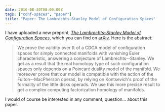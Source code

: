 ```yaml
---
date: 2016-08-30T00:00:00Z
tags: ["conf-spaces", "paper"]
title: "Paper: The Lambrechts–Stanley Model of Configuration Spaces"
---
```


I have uploaded a new preprint, [_The Lambrechts–Stanley Model of Configuration Spaces_](research/ls-model), which you can find on [arXiv](http://arxiv.org/abs/1608.08054). Here is the abstract:


> We prove the validity over $\mathbb{R}$ of a CDGA model of configuration spaces for simply connected manifolds with vanishing Euler characteristic, answering a conjecture of Lambrechts--Stanley. We get as a result that the real homotopy type of such configuration spaces only depends on a Poincaré duality model of the manifold. We moreover prove that our model is compatible with the action of the Fulton--MacPherson operad, by relying on Kontsevich's proof of the formality of the little disks operads. We use this more precise result to get a complex computing factorization homology of manifolds.

I would of course be interested in any comment, question... about this paper.
